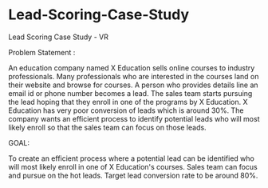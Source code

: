 # Lead-Scoring-Case-Study
Lead Scoring Case Study - VR

Problem Statement :

An education company named X Education sells online courses to industry professionals. 
Many professionals who are interested in the courses land on their website and browse for courses. 
A person who provides details line an email id or phone number becomes a lead. 
The sales team starts pursuing the lead hoping that they enroll in one of the programs by X Education. 
X Education has very poor conversion of leads which is around 30%. 
The company wants an efficient process to identify potential leads who will most likely enroll so that the sales team can focus on those leads.

GOAL:

To create an efficient process where a potential lead can be identified who will most likely enroll in one of X Education's courses. 
Sales team can focus and pursue on the hot leads. 
Target lead conversion rate to be around 80%.

